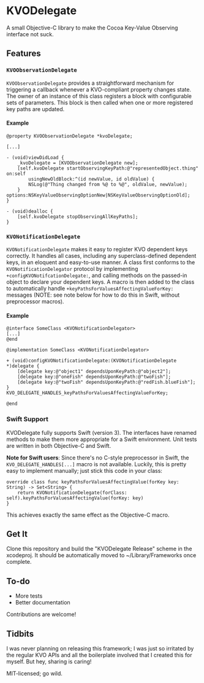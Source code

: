 # KVODelegate

A small Objective-C library to make the Cocoa Key-Value Observing interface not suck.

## Features

### `KVOObservationDelegate`

`KVOObservationDelegate` provides a straightforward mechanism for triggering a callback whenever a KVO-compliant property changes state. The owner of an instance of this class registers a block with configurable sets of parameters. This block is then called when one or more registered key paths are updated.

#### Example

	@property KVOObservationDelegate *kvoDelegate;
	
	[...]
	
	- (void)viewDidLoad {
		_kvoDelegate = [KVOObservationDelegate new];
		[self.kvoDelegate startObservingKeyPath:@"representedObject.thing" on:self
			usingNewOldBlock:^(id newValue, id oldValue) {
			NSLog(@"Thing changed from %@ to %@", oldValue, newValue);
		} options:NSKeyValueObservingOptionNew|NSKeyValueObservingOptionOld];
	}
	
	- (void)dealloc {
		[self.kvoDelegate stopObservingAllKeyPaths];
	}

### `KVONotificationDelegate`

`KVONotificationDelegate` makes it easy to register KVO dependent keys correctly. It handles all cases, including any superclass-defined dependent keys, in an eloquent and easy-to-use manner. A class first conforms to the `KVONotificationDelegator` protocol by implementing `+configKVONotifcationDelegate:`, and calling methods on the passed-in object to declare your dependent keys. A macro is then added to the class to automatically handle `+keyPathsForValuesAffectingValueForKey:` messages (NOTE: see note below for how to do this in Swift, without preprocessor macros).

#### Example

	@interface SomeClass <KVONotificationDelegator>
	[...]
	@end
	
	@implementation SomeClass <KVONotificationDelegator>
	
	+ (void)configKVONotificationDelegate:(KVONotificationDelegate *)delegate {
		[delegate key:@"object1" dependsUponKeyPath:@"object2"];
		[delegate key:@"oneFish" dependsUponKeyPath:@"twoFish"];
		[delegate key:@"twoFish" dependsUponKeyPath:@"redFish.blueFish"];
	}
	KVO_DELEGATE_HANDLES_keyPathsForValuesAffectingValueForKey;
	
	@end

### Swift Support

KVODelegate fully supports Swift (version 3). The interfaces have renamed methods to make them more appropriate for a Swift environment. Unit tests are written in both Objective-C and Swift.

**Note for Swift users**: Since there's no C-style preprocessor in Swift, the `KVO_DELEGATE_HANDLES[...]` macro is not available. Luckily, this is pretty easy to implement manually; just stick this code in your class:

	override class func keyPathsForValuesAffectingValue(forKey key: String) -> Set<String> {
	    return KVONotificationDelegate(forClass: self).keyPathsForValuesAffectingValue(forKey: key)
	}

This achieves exactly the same effect as the Objective-C macro.

## Get It

Clone this repository and build the "KVODelegate Release" scheme in the xcodeproj. It should be automatically moved to ~/Library/Frameworks once complete.

## To-do

- More tests
- Better documentation

Contributions are welcome!

## Tidbits

I was never planning on releasing this framework; I was just so irritated by the regular KVO APIs and all the boilerplate involved that I created this for myself. But hey, sharing is caring!

MIT-licensed; go wild.